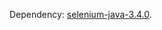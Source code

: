 Dependency: [selenium-java-3.4.0][seljava].

   [seljava]: <http://selenium-release.storage.googleapis.com/3.4/selenium-java-3.4.0.zip>
